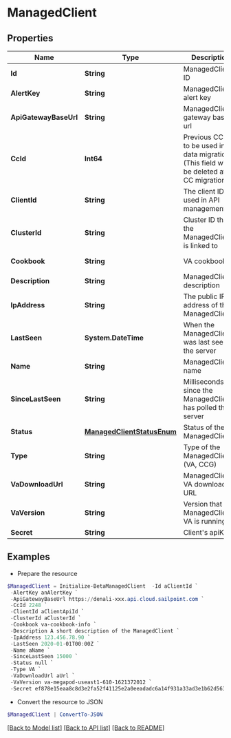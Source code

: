 # ManagedClient
## Properties

Name | Type | Description | Notes
------------ | ------------- | ------------- | -------------
**Id** | **String** | ManagedClient ID | [optional] [readonly] 
**AlertKey** | **String** | ManagedClient alert key | [optional] [readonly] 
**ApiGatewayBaseUrl** | **String** | ManagedClient gateway base url | [optional] [readonly] 
**CcId** | **Int64** | Previous CC ID to be used in data migration. (This field will be deleted after CC migration!) | [optional] 
**ClientId** | **String** | The client ID used in API management | 
**ClusterId** | **String** | Cluster ID that the ManagedClient is linked to | 
**Cookbook** | **String** | VA cookbook | [optional] [readonly] 
**Description** | **String** | ManagedClient description | 
**IpAddress** | **String** | The public IP address of the ManagedClient | [optional] [readonly] 
**LastSeen** | **System.DateTime** | When the ManagedClient was last seen by the server | [optional] [readonly] 
**Name** | **String** | ManagedClient name | [optional] 
**SinceLastSeen** | **String** | Milliseconds since the ManagedClient has polled the server | [optional] [readonly] 
**Status** | [**ManagedClientStatusEnum**](ManagedClientStatusEnum.md) | Status of the ManagedClient | [optional] [readonly] 
**Type** | **String** | Type of the ManagedClient (VA, CCG) | 
**VaDownloadUrl** | **String** | ManagedClient VA download URL | [optional] [readonly] 
**VaVersion** | **String** | Version that the ManagedClient&#39;s VA is running | [optional] [readonly] 
**Secret** | **String** | Client&#39;s apiKey | [optional] 

## Examples

- Prepare the resource
```powershell
$ManagedClient = Initialize-BetaManagedClient  -Id aClientId `
 -AlertKey anAlertKey `
 -ApiGatewayBaseUrl https://denali-xxx.api.cloud.sailpoint.com `
 -CcId 2248 `
 -ClientId aClientApiId `
 -ClusterId aClusterId `
 -Cookbook va-cookbook-info `
 -Description A short description of the ManagedClient `
 -IpAddress 123.456.78.90 `
 -LastSeen 2020-01-01T00:00Z `
 -Name aName `
 -SinceLastSeen 15000 `
 -Status null `
 -Type VA `
 -VaDownloadUrl aUrl `
 -VaVersion va-megapod-useast1-610-1621372012 `
 -Secret ef878e15eaa8c8d3e2fa52f41125e2a0eeadadc6a14f931a33ad3e1b62d56381
```

- Convert the resource to JSON
```powershell
$ManagedClient | ConvertTo-JSON
```

[[Back to Model list]](../README.md#documentation-for-models) [[Back to API list]](../README.md#documentation-for-api-endpoints) [[Back to README]](../README.md)

